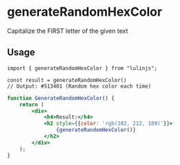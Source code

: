# generateRandomHexColor

Capitalize the FIRST letter of the given text

## Usage

```tsx
import { generateRandomHexColor } from "lulinjs";

const result = generateRandomHexColor()
// Output: #513401 (Random hex color each time)
```

```jsx live
function GenerateRandomHexColor() {
    return (
        <div>
            <h4>Result:</h4>
            <h2 style={{color: 'rgb(102, 212, 189)'}}>
                {generateRandomHexColor()}
            </h2>
        </div>
    );
}
```
